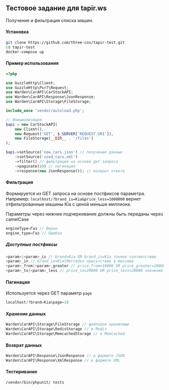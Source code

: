 ## Тестовое задание для tapir.ws

Получение и фильтрация списка машин.

#### Установка
```bash
git clone https://github.com/three-cos/tapir-test.git 
cd tapir-test
docker-compose up
```

#### Пример использования
```php
<?php

use GuzzleHttp\Client;
use GuzzleHttp\Psr7\Request;
use Warden\CarAPI\CarStockAPI;
use Warden\CarAPI\Response\JsonResponse;
use Warden\CarAPI\Storage\FileStorage;

include_once 'vendor/autoload.php';

// Инициализация
$api = new CarStockAPI(
    new Client(),
    new Request('GET', $_SERVER['REQUEST_URI']),
    new FileStorage(__DIR__ . '/files')
);

$api->setSource('new_cars.json') // получение данных
    ->setSource('used_cars.xml')
    ->filter() // фильтрация на основе get запроса
    ->paginate(10) // пагинация
    ->response(new JsonResponse()); // возврат ответа
```

#### Фильтрация
Формируется из GET запроса на основе постфиксов параметра.
Например:
`localhost/?brand_is=Kia&price_less=1000000` вернет отфильтрованные машины Kia с ценой меньше миллиона.

Параметры через нижнее подчеркивание должны быть переданы через camelCase

```php
engineType=Газ // Верно
engine_type=Газ // Ошибка
```

##### Доступные постфиксы
```php
<param>|<param>_is // brand=Kia OR brand_is=Kia точное соответствие
<param>_in // brand_in=Kia|Mercedes присутствие в массиве
<param>_from|<param>_greater // price_from=10000 OR price_greater=10000 значение больше параметра
<param>_to|<param>_less // price_to=20000 OR price_less=20000 значение меньше параметра
```

#### Пагинация
Используется через GET параметр `page`

```php
localhost/?brand=Kia&page=10
```

#### Хранение данных 
```php
Warden\CarAPI\Storage\FileStorage // файловое хранилище
Warden\CarAPI\Storage\RedisStorage // в Redis
Warden\CarAPI\Storage\MemcachedStorage // в Memcached
```

#### Возврат данных
```php
Warden\CarAPI\Response\JsonResponse // в формате JSON
Warden\CarAPI\Response\XmlResponse // в формате XML
```

#### Тестиривание
```bash
/vendor/bin/phpunit/ tests
```